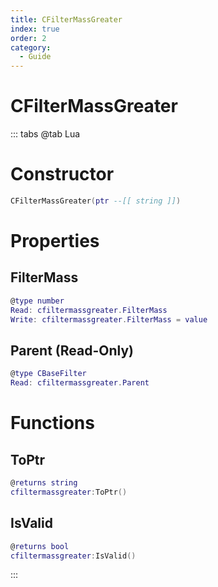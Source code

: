 ```yaml
---
title: CFilterMassGreater
index: true
order: 2
category:
  - Guide
---
```


# CFilterMassGreater

::: tabs
@tab Lua
# Constructor
```lua
CFilterMassGreater(ptr --[[ string ]])
```
# Properties
## FilterMass 
```lua
@type number
Read: cfiltermassgreater.FilterMass
Write: cfiltermassgreater.FilterMass = value
```
## Parent (Read-Only)
```lua
@type CBaseFilter
Read: cfiltermassgreater.Parent
```
# Functions
## ToPtr
```lua
@returns string
cfiltermassgreater:ToPtr()
```
## IsValid
```lua
@returns bool
cfiltermassgreater:IsValid()
```

:::